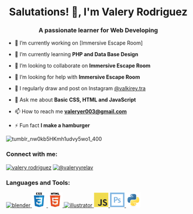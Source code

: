 <h1 align="center">Salutations! 👋, I'm Valery Rodriguez</h1>
<h3 align="center">A passionate learner for Web Developing</h3>

- 🔭 I’m currently working on [Immersive Escape Room]

- 🌱 I’m currently learning **PHP and Data Base Design**

- 👯 I’m looking to collaborate on **Immersive Escape Room**

- 🤝 I’m looking for help with **Immersive Escape Room**

- 📝 I regularly draw and post on Instagram [@valkirey.tra](@valkirey.tra)

- 💬 Ask me about **Basic CSS, HTML and JavaScript**

- 📫 How to reach me **valeryer003@gmail.com**

- ⚡ Fun fact **I make a hamburger**
 
![tumblr_nw0kb5HKmh1udvy5wo1_400](https://user-images.githubusercontent.com/111819022/234404227-14204411-2c23-4220-a53e-008088ff91b7.gif)

<h3 align="left">Connect with me:</h3>
<p align="left">
<a href="https://linkedin.com/in/valery rodriguez" target="blank"><img align="center" src="https://raw.githubusercontent.com/rahuldkjain/github-profile-readme-generator/master/src/images/icons/Social/linked-in-alt.svg" alt="valery rodriguez" height="30" width="40" /></a>
<a href="https://instagram.com/@valeryyrelav" target="blank"><img align="center" src="https://raw.githubusercontent.com/rahuldkjain/github-profile-readme-generator/master/src/images/icons/Social/instagram.svg" alt="@valeryyrelav" height="30" width="40" /></a>
</p>

<h3 align="left">Languages and Tools:</h3>
<p align="left"> <a href="https://www.blender.org/" target="_blank" rel="noreferrer"> <img src="https://download.blender.org/branding/community/blender_community_badge_white.svg" alt="blender" width="40" height="40"/> </a> <a href="https://www.w3schools.com/css/" target="_blank" rel="noreferrer"> <img src="https://raw.githubusercontent.com/devicons/devicon/master/icons/css3/css3-original-wordmark.svg" alt="css3" width="40" height="40"/> </a> <a href="https://www.w3.org/html/" target="_blank" rel="noreferrer"> <img src="https://raw.githubusercontent.com/devicons/devicon/master/icons/html5/html5-original-wordmark.svg" alt="html5" width="40" height="40"/> </a> <a href="https://www.adobe.com/in/products/illustrator.html" target="_blank" rel="noreferrer"> <img src="https://www.vectorlogo.zone/logos/adobe_illustrator/adobe_illustrator-icon.svg" alt="illustrator" width="40" height="40"/> </a> <a href="https://developer.mozilla.org/en-US/docs/Web/JavaScript" target="_blank" rel="noreferrer"> <img src="https://raw.githubusercontent.com/devicons/devicon/master/icons/javascript/javascript-original.svg" alt="javascript" width="40" height="40"/> </a> <a href="https://www.photoshop.com/en" target="_blank" rel="noreferrer"> <img src="https://raw.githubusercontent.com/devicons/devicon/master/icons/photoshop/photoshop-line.svg" alt="photoshop" width="40" height="40"/> </a> <a href="https://www.python.org" target="_blank" rel="noreferrer"> <img src="https://raw.githubusercontent.com/devicons/devicon/master/icons/python/python-original.svg" alt="python" width="40" height="40"/> </a> </p>
